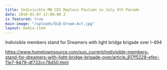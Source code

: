 ```yaml
---
title: Indivisible MN CD3 Replace Paulsen in July 4th Parade
date: 2018-01-07 17:00:00 Z
is featured: true
main-image: "/uploads/OLB-Dream-Act.jpg"
layout: media-item
---
```


Indivisible members stand for Dreamers with light bridge brigade over I-494

https://www.hometownsource.com/sun_current/indivisible-members-stand-for-dreamers-with-light-bridge-brigade-over/article_817f5228-efec-11e7-9479-df732cc78d50.html
